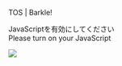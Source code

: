 TOS | Barkle!

JavaScriptを有効にしてください  
Please turn on your JavaScript

![](/static-assets/splash.png?1729299348570)